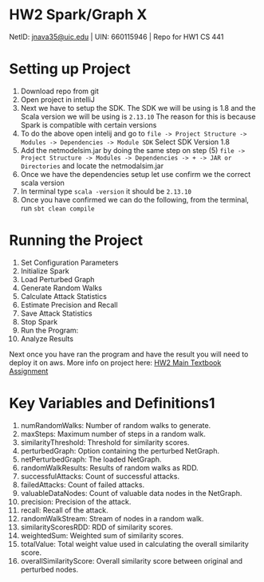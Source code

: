 # HW2 Spark/Graph X

NetID: jnava35@uic.edu | UIN: 660115946 | Repo for HW1 CS 441

# Setting up Project

1. Download repo from git
2. Open project in intelliJ 
3. Next we have to setup the SDK. The SDK we will be using is 1.8 and the Scala version we will be using is `2.13.10`
   The reason for this is because Spark is compatible with certain versions
5. To do the above open intelij and go to `file -> Project Structure -> Modules -> Dependencies -> Module SDK` Select SDK Version 1.8
6. Add the netmodelsim.jar by doing the same step on step (5)
   `file -> Project Structure -> Modules -> Dependencies -> + -> JAR or Directories` and locate the netmodalsim.jar
8. Once we have the dependencies setup let use confirm we the correct scala version
9. In terminal type `scala -version` it should be `2.13.10`
10. Once you have confirmed we can do the following, from the terminal, run `sbt clean compile`

# Running the Project

1. Set Configuration Parameters
2. Initialize Spark
3. Load Perturbed Graph
4. Generate Random Walks
5. Calculate Attack Statistics
6. Estimate Precision and Recall
7. Save Attack Statistics
8. Stop Spark
9. Run the Program:
10. Analyze Results
 
Next once you have ran the program and have the result you will 
need to deploy it on aws. More info on project here: 
[HW2 Main Textbook Assignment](https://github.com/0x1DOCD00D/CS441_Fall2023/blob/main/Homework2.md)


# Key Variables and Definitions1
1. numRandomWalks: Number of random walks to generate.
2. maxSteps: Maximum number of steps in a random walk.
3. similarityThreshold: Threshold for similarity scores.
4. perturbedGraph: Option containing the perturbed NetGraph.
5. netPerturbedGraph: The loaded NetGraph.
6. randomWalkResults: Results of random walks as RDD.
7. successfulAttacks: Count of successful attacks.
8. failedAttacks: Count of failed attacks.
9. valuableDataNodes: Count of valuable data nodes in the NetGraph.
10. precision: Precision of the attack.
11. recall: Recall of the attack.
12. randomWalkStream: Stream of nodes in a random walk.
13. similarityScoresRDD: RDD of similarity scores.
14. weightedSum: Weighted sum of similarity scores.
15. totalValue: Total weight value used in calculating the overall similarity score.
16. overallSimilarityScore: Overall similarity score between original and perturbed nodes.


